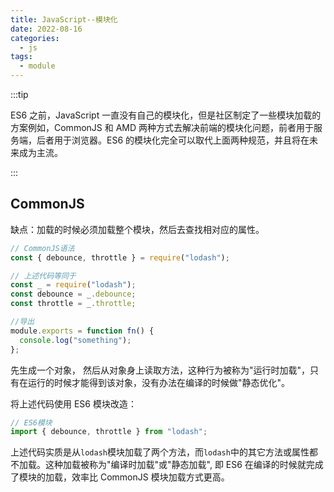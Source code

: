 ```yaml
---
title: JavaScript--模块化
date: 2022-08-16
categories:
  - js
tags:
  - module
---
```


:::tip

ES6 之前，JavaScript 一直没有自己的模块化，但是社区制定了一些模块加载的方案例如，CommonJS 和 AMD 两种方式去解决前端的模块化问题，前者用于服务端，后者用于浏览器。ES6 的模块化完全可以取代上面两种规范，并且将在未来成为主流。

:::

## CommonJS

缺点：加载的时候必须加载整个模块，然后去查找相对应的属性。

```js
// CommonJS语法
const { debounce, throttle } = require("lodash");

// 上述代码等同于
const _ = require("lodash");
const debounce = _.debounce;
const throttle = _.throttle;

//导出
module.exports = function fn() {
  console.log("something");
};
```

先生成一个对象， 然后从对象身上读取方法，这种行为被称为"运行时加载"，只有在运行的时候才能得到该对象，没有办法在编译的时候做"静态优化"。

将上述代码使用 ES6 模块改造：

```js
// ES6模块
import { debounce, throttle } from "lodash";
```

上述代码实质是从`lodash`模块加载了两个方法，而`lodash`中的其它方法或属性都不加载。这种加载被称为"编译时加载"或"静态加载", 即 ES6 在编译的时候就完成了模块的加载，效率比 CommonJS 模块加载方式更高。
